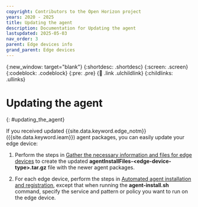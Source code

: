 ```yaml
---
copyright: Contributors to the Open Horizon project
years: 2020 - 2025
title: Updating the agent
description: Documentation for Updating the agent
lastupdated: 2025-05-03
nav_order: 3
parent: Edge devices info
grand_parent: Edge devices
---
```


{:new_window: target="blank"}
{:shortdesc: .shortdesc}
{:screen: .screen}
{:codeblock: .codeblock}
{:pre: .pre}
{:child: .link .ulchildlink}
{:childlinks: .ullinks}

# Updating the agent
{: #updating_the_agent}

If you received updated {{site.data.keyword.edge_notm}} ({{site.data.keyword.ieam}}) agent packages, you can easily update your edge device:

1. Perform the steps in [Gather the necessary information and files for edge devices](../hub/gather_files.md#prereq_horizon) to create the updated **agentInstallFiles-&lt;edge-device-type&gt;.tar.gz** file with the newer agent packages.
  
2. For each edge device, perform the steps in [Automated agent installation and registration](automated_install.md#method_one), except that when running the **agent-install.sh** command, specify the service and pattern or policy you want to run on the edge device.
